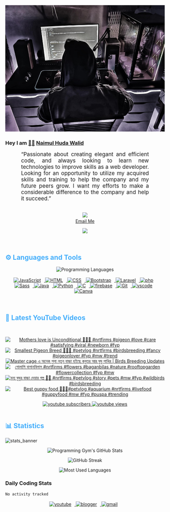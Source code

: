 <!-- ![github_cover_banner](https://www.digitalsolutionservices.com/img/services/web%20development.gif)-->

<div align="center" style="display:block;">
    <img height="400px" width="100%" alt="github cover banner" src="https://raw.githubusercontent.com/NaimulHudaWalid/NaimulHudaWalid/main/272276268_3114779035434264_920860974401480824_n.jpg"/> 
</div>

### Hey I am [👨🏻‍][facebook] [Naimul Huda Walid][youtube]



<p align:"center" style="text-align: justify; margin: 0 50px; font-size: 17px;" >
   “Passionate about creating elegant and efficient code, and always looking to learn new technologies to improve skills as a web developer. Looking for an opportunity to utilize my acquired skills and training to help the company and my future peers grow. I want my efforts to make a considerable difference to the company and help it succeed.”
<br>
<br>
<div align="center">

![](https://visitor-badge.glitch.me/badge?page_id=NaimulHudaWalid)
    <br />
[Email Me](mailto:dev.naimulhuda@gmail.com)
</div>
</p>
<!-- Typing SVG by DenverCoder1 - https://github.com/DenverCoder1/readme-typing-svg -->
<p align="center">
<!--   <a href="https://github.com/DenverCoder1/readme-typing-svg"> -->
    <img src="https://readme-typing-svg.herokuapp.com?color=E22FE4&width=380&height=45&lines=Open-Source+Enthusiast;Learning+In+Public;Empowering+Others;Nice+To+Meet+You+...&center=true"></a>

</p>
<br>
<!-- Languages and Tools -->

<h2 style="color: #44AEFB">⚙️ Languages and Tools</h2>
<div align="center" style="display:block;">
    <img width="100px" alt="Programming Languages" src="https://user-images.githubusercontent.com/78341798/194531121-47b0119a-ce00-439d-b586-125f86acb098.png"/> 
</div>
<br>   
<!-- Icons Resources -->
<!-- https://devicon.dev/ -->
<!-- https://cdn.jsdelivr.net/npm/simple-icons@v3/icons/ -->
<div align="center">
  <a href="https://developer.mozilla.org/en-US/docs/Web/JavaScript" target="_blank" rel="noreferrer">
      <img  alt="JavaScript" height="50px" style="padding-right:10px;" src="https://cdn.jsdelivr.net/gh/devicons/devicon/icons/javascript/javascript-plain.svg"/>
  </a>
  
 
  <a href="https://developer.mozilla.org/en-US/docs/Web/HTML" target="_blank" rel="noreferrer">
      <img  alt="HTML" height="50px" style="padding-right:10px;" src="https://cdn.jsdelivr.net/gh/devicons/devicon/icons/html5/html5-original.svg"/>
  </a>
  <a href="https://developer.mozilla.org/en-US/docs/Web/CSS" target="_blank" rel="noreferrer">
      <img  alt="CSS" height="50px" style="padding-right:10px;" src="https://cdn.jsdelivr.net/gh/devicons/devicon/icons/css3/css3-original.svg"/>
  </a>
  <a href="https://getbootstrap.com/" target="_blank" rel="noreferrer">
      <img  alt="Bootstrap" height="50px" style="padding-right:10px;" src="https://cdn.jsdelivr.net/gh/devicons/devicon/icons/bootstrap/bootstrap-original.svg"/>
  </a> 
  <a href="https://laravel.com/" target="_blank" rel="noreferrer">
      <img  alt="Laravel" height="50px" style="padding-right:10px;" src="https://cdn.jsdelivr.net/gh/devicons/devicon/icons/laravel/laravel-plain.svg"/>
  </a>
  <a href="https://www.php.net/" target="_blank" rel="noreferrer">
      <img  alt="php" height="50px" style="padding-right:10px;" src="https://cdn.jsdelivr.net/gh/devicons/devicon/icons/php/php-original.svg"/>
  </a>
  <a href="https://sass-lang.com/" target="_blank" rel="noreferrer">
      <img  alt="Sass" height="50px" style="padding-right:10px;" src="https://cdn.jsdelivr.net/gh/devicons/devicon/icons/sass/sass-original.svg"/>
  </a>
  <a href="https://www.java.com/en/" target="_blank" rel="noreferrer">
      <img  alt="Java" height="50px" style="padding-right:10px;" src="https://cdn.jsdelivr.net/gh/devicons/devicon/icons/java/java-original.svg"/>
  </a>    
  <a href="https://www.python.org/" target="_blank" rel="noreferrer">
      <img  alt="Python" height="50px" style="padding-right:10px;" src="https://cdn.jsdelivr.net/gh/devicons/devicon/icons/python/python-original.svg"/>
  </a>
  <a href="https://www.cprogramming.com/" target="_blank" rel="noreferrer">
      <img  alt="C" height="50px" style="padding-right:10px;" src="https://cdn.jsdelivr.net/gh/devicons/devicon/icons/c/c-original.svg"/>
  </a>
  
  <a href="https://firebase.google.com/" target="_blank" rel="noreferrer">
      <img  alt="firebase" height="50px" style="padding-right:10px;" src="https://cdn.jsdelivr.net/gh/devicons/devicon/icons/firebase/firebase-plain.svg"/>
  </a>
 
  <a href="https://git-scm.com/" target="_blank" rel="noreferrer">
      <img  alt="Git" height="50px" style="padding-right:10px;" src="https://cdn.jsdelivr.net/gh/devicons/devicon/icons/git/git-original.svg"/>
  </a>
  
  <a href="https://code.visualstudio.com/" target="_blank" rel="noreferrer">
      <img  alt="vscode" height="50px" style="padding-right:10px;"src="https://cdn.jsdelivr.net/gh/devicons/devicon/icons/vscode/vscode-original.svg"/>
  </a>
  <a href="https://www.canva.com/" target="_blank" rel="noreferrer">
      <img  alt="Canva" height="50px" style="padding-right:10px;" src="https://cdn.jsdelivr.net/gh/devicons/devicon/icons/canva/canva-original.svg"/> 
  </a>
</div>
<br>
<br>

<!-- Latest YouTube Videos -->

<h2 style="color: #44AEFB">🎦 Latest YouTube Videos</h2>
<br />

<!-- Resource/Reference: https://github.com/DenverCoder1/github-readme-youtube-cards -->
<div class="youtube videos cards" align="center">

<!-- BEGIN YOUTUBE-CARDS -->
[![Mothers love is Unconditional 🖤💯😇 #nrtfirms #pigeon #love #care #satisfying #viral #newborn #fyp](https://ytcards.demolab.com/?id=baeslrJej4I&title=Mothers+love+is+Unconditional+%F0%9F%96%A4%F0%9F%92%AF%F0%9F%98%87+%23nrtfirms+%23pigeon+%23love+%23care+%23satisfying+%23viral+%23newborn+%23fyp&lang=en&timestamp=1716316870&background_color=%230d1117&title_color=%23ffffff&stats_color=%23dedede&max_title_lines=1&width=250&border_radius=5 "Mothers love is Unconditional 🖤💯😇 #nrtfirms #pigeon #love #care #satisfying #viral #newborn #fyp")](https://www.youtube.com/watch?v=baeslrJej4I)
[![Smallest Pigeon Breed 💯🔥🖤 #petvlog #nrtfirms #birdsbreeding #fancy #pigeonlover #fyp #mw #trend](https://ytcards.demolab.com/?id=f30SV6IGuIE&title=Smallest+Pigeon+Breed+%F0%9F%92%AF%F0%9F%94%A5%F0%9F%96%A4+%23petvlog+%23nrtfirms+%23birdsbreeding+%23fancy+%23pigeonlover+%23fyp+%23mw+%23trend&lang=en&timestamp=1716250046&background_color=%230d1117&title_color=%23ffffff&stats_color=%23dedede&max_title_lines=1&width=250&border_radius=5 "Smallest Pigeon Breed 💯🔥🖤 #petvlog #nrtfirms #birdsbreeding #fancy #pigeonlover #fyp #mw #trend")](https://www.youtube.com/watch?v=f30SV6IGuIE)
[![Master cage এ অনেক গুলা নতুন বাচ্চা হইছে কবুতর আর ঘুঘু পাখির | Birds Breeding Updates](https://ytcards.demolab.com/?id=i6sV9sI6GO4&title=Master+cage+%E0%A6%8F+%E0%A6%85%E0%A6%A8%E0%A7%87%E0%A6%95+%E0%A6%97%E0%A7%81%E0%A6%B2%E0%A6%BE+%E0%A6%A8%E0%A6%A4%E0%A7%81%E0%A6%A8+%E0%A6%AC%E0%A6%BE%E0%A6%9A%E0%A7%8D%E0%A6%9A%E0%A6%BE+%E0%A6%B9%E0%A6%87%E0%A6%9B%E0%A7%87+%E0%A6%95%E0%A6%AC%E0%A7%81%E0%A6%A4%E0%A6%B0+%E0%A6%86%E0%A6%B0+%E0%A6%98%E0%A7%81%E0%A6%98%E0%A7%81+%E0%A6%AA%E0%A6%BE%E0%A6%96%E0%A6%BF%E0%A6%B0+%7C+Birds+Breeding+Updates&lang=en&timestamp=1716238663&background_color=%230d1117&title_color=%23ffffff&stats_color=%23dedede&max_title_lines=1&width=250&border_radius=5 "Master cage এ অনেক গুলা নতুন বাচ্চা হইছে কবুতর আর ঘুঘু পাখির | Birds Breeding Updates")](https://www.youtube.com/watch?v=i6sV9sI6GO4)
[![গোলাপি বাগানবিলাস #nrtfirms #flowers #baganbilas #nature #rooftopgarden #flowercollection #fyp #mw](https://ytcards.demolab.com/?id=zHIrToWrOTE&title=%E0%A6%97%E0%A7%8B%E0%A6%B2%E0%A6%BE%E0%A6%AA%E0%A6%BF+%E0%A6%AC%E0%A6%BE%E0%A6%97%E0%A6%BE%E0%A6%A8%E0%A6%AC%E0%A6%BF%E0%A6%B2%E0%A6%BE%E0%A6%B8+%23nrtfirms+%23flowers+%23baganbilas+%23nature+%23rooftopgarden+%23flowercollection+%23fyp+%23mw&lang=en&timestamp=1716215056&background_color=%230d1117&title_color=%23ffffff&stats_color=%23dedede&max_title_lines=1&width=250&border_radius=5 "গোলাপি বাগানবিলাস #nrtfirms #flowers #baganbilas #nature #rooftopgarden #flowercollection #fyp #mw")](https://www.youtube.com/watch?v=zHIrToWrOTE)
[![বন্য ঘুঘুর বাচ্চা দেয়ার গল্প 💯🖤 #nrtfirms #petvlog #story #pets #mw #fyp #wildbirds #birdsbreeding](https://ytcards.demolab.com/?id=aUAYrTT02tg&title=%E0%A6%AC%E0%A6%A8%E0%A7%8D%E0%A6%AF+%E0%A6%98%E0%A7%81%E0%A6%98%E0%A7%81%E0%A6%B0+%E0%A6%AC%E0%A6%BE%E0%A6%9A%E0%A7%8D%E0%A6%9A%E0%A6%BE+%E0%A6%A6%E0%A7%87%E0%A7%9F%E0%A6%BE%E0%A6%B0+%E0%A6%97%E0%A6%B2%E0%A7%8D%E0%A6%AA+%F0%9F%92%AF%F0%9F%96%A4+%23nrtfirms+%23petvlog+%23story+%23pets+%23mw+%23fyp+%23wildbirds+%23birdsbreeding&lang=en&timestamp=1716109188&background_color=%230d1117&title_color=%23ffffff&stats_color=%23dedede&max_title_lines=1&width=250&border_radius=5 "বন্য ঘুঘুর বাচ্চা দেয়ার গল্প 💯🖤 #nrtfirms #petvlog #story #pets #mw #fyp #wildbirds #birdsbreeding")](https://www.youtube.com/watch?v=aUAYrTT02tg)
[![Best guppy food 💯🔥🖤#petvlog #aquarium #nrtfirms #livefood #guppyfood #mw #fyp #puspa #trending](https://ytcards.demolab.com/?id=sm3iDXQhyjM&title=Best+guppy+food+%F0%9F%92%AF%F0%9F%94%A5%F0%9F%96%A4%23petvlog+%23aquarium+%23nrtfirms+%23livefood+%23guppyfood+%23mw+%23fyp+%23puspa+%23trending&lang=en&timestamp=1716060821&background_color=%230d1117&title_color=%23ffffff&stats_color=%23dedede&max_title_lines=1&width=250&border_radius=5 "Best guppy food 💯🔥🖤#petvlog #aquarium #nrtfirms #livefood #guppyfood #mw #fyp #puspa #trending")](https://www.youtube.com/watch?v=sm3iDXQhyjM)
<!-- END YOUTUBE-CARDS -->
</div>

<!-- Begin Youtube Buttons -->
<!-- Resource/Reference:  https://github.com/DenverCoder1/custom-icon-badges -->
<div class="youtube buttons" align="center">
    <a href="https://www.youtube.com/channel/UCa3YaFwzSII0kKg3Nads2dQ"  target="_blank">
        <img alt="youtube subscribers" src="https://img.shields.io/youtube/channel/subscribers/UCa3YaFwzSII0kKg3Nads2dQ?logo=youtube&logoColor=red&style=for-the-badge"/>
    </a> 
    <a href="https://www.youtube.com/channel/UCa3YaFwzSII0kKg3Nads2dQ"  target="_blank">
        <img alt="youtube views" src="https://custom-icon-badges.demolab.com/youtube/channel/views/UCa3YaFwzSII0kKg3Nads2dQ?color=%23E05D44&logo=eye&logoColor=white&style=for-the-badge&labelColor=#555555"/>
    </a> 
</div>
<br>
<!-- End Youtube Buttons -->

<!-- Statistics -->

<h2 style="color: #44AEFB">📊 Statistics</h2>

![stats_banner](https://user-images.githubusercontent.com/78341798/194534778-d662496c-ae00-4e8d-ae9b-b90912054e7f.gif)

<!-- Begin Stats Cards -->
<!-- Resources:  -->
<!-- Github & Languages Stats: https://github.com/naimul15-12090/github-readme-stats --> 
<!-- Streak Stats: https://github.com/denvercoder1/github-readme-streak-stats -->
<!-- Change the value after ?username= to your GitHub username. -->
<div class="stats" align="center">

![Programming Gym's GitHub Stats](https://github-readme-stats.vercel.app/api?username=NaimulHudaWalid&hide=stars&count_private=true&show_icons=true&theme=algolia&border_radius=20)

![GitHub Streak](https://streak-stats.demolab.com?user=NaimulHudaWalid&count_private=true&theme=algolia&border_radius=22)

![Most Used Languages](https://github-readme-stats.vercel.app/api/top-langs/?username=NaimulHudaWalid&langs_count=8&layout=compact&show_icons=true&theme=algolia&border_radius=20)
    
<!-- ![Top Langs](https://github-readme-stats.vercel.app/api/top-langs/?username=naimul15-12090&langs_count=8) -->
<!-- [![Top Langs](https://github-readme-stats.vercel.app/api/top-langs/?username=naimul15-12090&layout=compact)](https://github.com/anuraghazra/github-readme-stats)
 -->
    
</div>
<!--  End Stats Cards -->



### Daily Coding Stats
<!--START_SECTION:waka-->

```txt
No activity tracked
```

<!--END_SECTION:waka-->
<!-- Begin Footer -->
<!-- Icons Resources -->
<!-- https://devicon.dev/ -->
<div class="footer" align="center" style="margin:15px;">
    <a href="https://www.youtube.com/channel/UCa3YaFwzSII0kKg3Nads2dQ" target="_blank">
        <img  style="margin:0 10px 10px 0;" src="https://user-images.githubusercontent.com/78341798/194531650-698ef1b1-9cbd-4b4f-96ef-5a2ec4b5d7e6.svg" alt="youtube" width="40px"/>
    </a>
    <a href="https://www.linkedin.com/in/naimulhudawalid/" target="_blank">
        <img style="margin:0 10px 10px 0;" src="https://user-images.githubusercontent.com/78341798/194531458-b5dfeb1b-bad5-4dfa-909a-2e402262db9a.svg" alt="blogger" width="40px"/>
    </a>
    <a href="mailto:dev.naimulhuda@gmail.com" target="_blank">
        <img style="margin:0 10px 10px 0;" src="https://user-images.githubusercontent.com/78341798/194531383-ddb2b774-5bb9-491c-b601-4a4a7d9792fb.svg" alt="gmail" width="40px"/>
    </a>
</div>
<!-- End Footer -->

[youtube]: https://www.youtube.com/channel/UCa3YaFwzSII0kKg3Nads2dQ
[facebook]: https://www.facebook.com/profile.php?id=100007065945838
